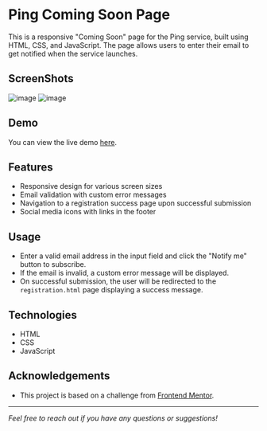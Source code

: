 # Ping Coming Soon Page

This is a responsive "Coming Soon" page for the Ping service, built using HTML, CSS, and JavaScript. The page allows users to enter their email to get notified when the service launches.

## ScreenShots
![image](https://github.com/user-attachments/assets/bcb1ccfb-c750-43b1-981b-f69b2378e3f1)
![image](https://github.com/user-attachments/assets/781dcf32-2cd9-4f16-91b9-f5c5fe24c599)

## Demo

You can view the live demo [here](https://snazzy-chimera-7c81d4.netlify.app/).

## Features

- Responsive design for various screen sizes
- Email validation with custom error messages
- Navigation to a registration success page upon successful submission
- Social media icons with links in the footer

## Usage

- Enter a valid email address in the input field and click the "Notify me" button to subscribe.
- If the email is invalid, a custom error message will be displayed.
- On successful submission, the user will be redirected to the `registration.html` page displaying a success message.

## Technologies

- HTML
- CSS
- JavaScript

## Acknowledgements

- This project is based on a challenge from [Frontend Mentor](https://www.frontendmentor.io/challenges).

---

*Feel free to reach out if you have any questions or suggestions!*
